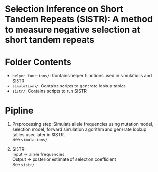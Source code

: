 # Selection Inference on Short Tandem Repeats (SISTR): A method to measure negative selection at short tandem repeats

# Folder Contents
* `helper_functions/`: Contains helper functions used in simulations and SISTR
* `simulations/`: Contains scripts to generate lookup tables
* `sistr/`: Contains scripts to run SISTR

# Pipline
1. Preprocessing step: Simulate allele frequencies using mutation model, selection model, forward simulation algorithm and generate lookup tables used later in SISTR.   
See `simulations/`  

2. SISTR:  
Input -> allele frequencies  
Output -> posterior estimate of selection coefficient  
See `sistr/`